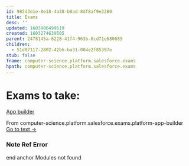 ```yaml
---
id: 985d3e1e-8e18-4a38-b0ad-8df8af9e3280
title: Exams
desc: ''
updated: 1603906499619
created: 1603274639505
parent: 2478145a-6228-41f4-963b-8cd71e680689
children:
  - 51d07117-2802-42bb-ba31-004e2f85397e
stub: false
fname: computer-science.platform.salesforce.exams
hpath: computer-science.platform.salesforce.exams
---
```

# Exams to take:

[App builder](51d07117-2802-42bb-ba31-004e2f85397e)



<div class="portal-container">
<div class="portal-head">
<div class="portal-backlink" >
<div class="portal-title">From <span class="portal-text-title">computer-science.platform.salesforce.exams.platform-app-builder</span></div>
<a href="51d07117-2802-42bb-ba31-004e2f85397e.html" class="portal-arrow">Go to text <span class="right-arrow">→</span></a>
</div>
</div>
<div id="portal-parent-anchor" class="portal-parent" markdown="1">
<div class="portal-parent-fader-top"></div>
<div class="portal-parent-fader-bottom"></div>        
  
### Note Ref Error

end anchor  Modules not found  



</div>    
</div>

